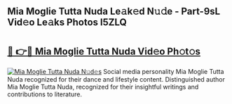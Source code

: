 ## Mia Moglie Tutta Nuda Le𝚊k𝚎d N𝚞𝚍e - Part-9sL Vid𝚎o Le𝚊ks Photos l5ZLQ

# <h2><a href="http://fbbgyba.evod.top/?m=Mia+Moglie+Tutta+Nuda">🔗 👉🔴 Mia Moglie Tutta Nuda Vid𝚎o Ph𝚘t𝚘s</a></h2>

[![Mia Moglie Tutta Nuda N𝚞d𝚎s](https://i.imgur.com/8V9OHl7.gif)](http://fbbgyba.evod.top/?m=Mia+Moglie+Tutta+Nuda)
Social media personality Mia Moglie Tutta Nuda recognized for their dance and lifestyle content. Distinguished author Mia Moglie Tutta Nuda, recognized for their insightful writings and contributions to literature. 
